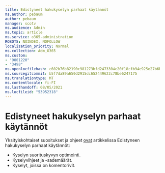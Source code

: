 ```yaml
---
title: Edistyneet hakukyselyn parhaat käytännöt
ms.author: pebaum
author: pebaum
manager: scotv
ms.audience: Admin
ms.topic: article
ms.service: o365-administration
ROBOTS: NOINDEX, NOFOLLOW
localization_priority: Normal
ms.collection: Adm_O365
ms.custom:
- "9001220"
- "3498"
ms.openlocfilehash: c602b76b82190c981273bfd2473304c20f18cfb94c925e27b6b777cba4a52c40
ms.sourcegitcommit: b5f7da89a650d2915dc652449623c78be6247175
ms.translationtype: MT
ms.contentlocale: fi-FI
ms.lasthandoff: 08/05/2021
ms.locfileid: "53952318"
---
```

# <a name="advanced-hunting-query-best-practices"></a>Edistyneet hakukyselyn parhaat käytännöt

Yksityiskohtaiset suositukset ja ohjeet [ovat](/windows/security/threat-protection/microsoft-defender-atp/advanced-hunting-best-practices#optimize-query-performance) artikkelissa Edistyneen hakukyselyn parhaat käytännöt:
- Kyselyn suorituskyvyn optimointi.
- Kyselyvihjeet ja -sademäärät.
- Kyselyt, joissa on komentorivit.


